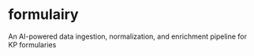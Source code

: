 # formulairy
An AI-powered data ingestion, normalization, and enrichment pipeline for KP formularies
